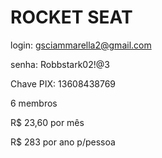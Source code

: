 # ROCKET SEAT


login: gsciammarella2@gmail.com

senha: Robbstark02!@3

Chave PIX: 13608438769

6 membros

R$ 23,60 por mês

R$ 283 por ano p/pessoa
